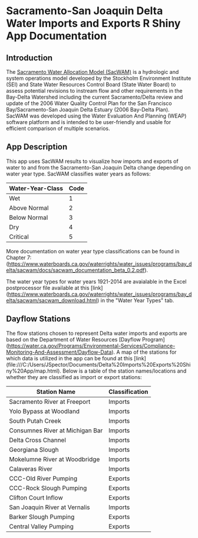 # Sacramento-San Joaquin Delta Water Imports and Exports R Shiny App Documentation

## Introduction
The [Sacramento Water Allocation Model (SacWAM)](https://www.waterboards.ca.gov/waterrights/water_issues/programs/bay_delta/sacwam/) is a hydrologic and system operations model developed by the Stockholm Environment Institute (SEI) and State Water Resources Control Board (State Water Board) to assess potential revisions to instream flow and other requirements in the Bay-Delta Watershed including the current Sacramento/Delta review and update of the 2006 Water Quality Control Plan for the San Francisco Bay/Sacramento-San Joaquin Delta Estuary (2006 Bay-Delta Plan). SacWAM was developed using the Water Evaluation And Planning (WEAP) software platform and is intended to be user-friendly and usable for efficient comparison of multiple scenarios.

## App Description
This app uses SacWAM results to visualize how imports and exports of water to and from the Sacramento-San Joaquin Delta change depending on water year type. SacWAM classifies water years as follows:

Water-Year-Class | Code
---|---
Wet | 1
Above Normal | 2
Below Normal | 3
Dry | 4
Critical | 5

More documentation on water year type classifications can be found in Chapter 7: (https://www.waterboards.ca.gov/waterrights/water_issues/programs/bay_delta/sacwam/docs/sacwam_documentation_beta_0.2.pdf).

The water year types for water years 1921-2014 are avaialable in the Excel postprocessor file available at this [link] (https://www.waterboards.ca.gov/waterrights/water_issues/programs/bay_delta/sacwam/sacwam_download.html) in the "Water Year Types" tab.

## Dayflow Stations
The flow stations chosen to represent Delta water imports and exports are based on the Department of Water Resources [Dayflow Program] (https://water.ca.gov/Programs/Environmental-Services/Compliance-Monitoring-And-Assessment/Dayflow-Data). A map of the stations for which data is utilized in the app can be found at this [link] (file:///C:/Users/JSpector/Documents/Delta%20Imports%20Exports%20Shiny%20App/map.html). Below is a table of the station names/locations and whether they are classified as import or export stations:

Station Name | Classification
--- | ---
Sacramento River at Freeport | Imports
Yolo Bypass at Woodland | Imports
South Putah Creek | Imports
Consumnes River at Michigan Bar | Imports
Delta Cross Channel | Imports
Georgiana Slough | Imports
Mokelumne River at Woodbridge | Imports
Calaveras River | Imports
CCC-Old River Pumping | Exports
CCC-Rock Slough Pumping | Exports
Clifton Court Inflow | Exports
San Joaquin River at Vernalis | Imports
Barker Slough Pumping | Exports
Central Valley Pumping | Exports


